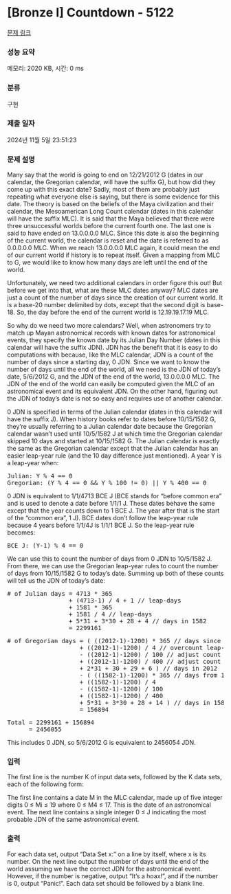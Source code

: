 # [Bronze I] Countdown - 5122 

[문제 링크](https://www.acmicpc.net/problem/5122) 

### 성능 요약

메모리: 2020 KB, 시간: 0 ms

### 분류

구현

### 제출 일자

2024년 11월 5일 23:51:23

### 문제 설명

<p>Many say that the world is going to end on 12/21/2012 G (dates in our calendar, the Gregorian calendar, will have the suffix G), but how did they come up with this exact date? Sadly, most of them are probably just repeating what everyone else is saying, but there is some evidence for this date. The theory is based on the beliefs of the Maya civilization and their calendar, the Mesoamerican Long Count calendar (dates in this calendar will have the suffix MLC). It is said that the Maya believed that there were three unsuccessful worlds before the current fourth one. The last one is said to have ended on 13.0.0.0.0 MLC. Since this date is also the beginning of the current world, the calendar is reset and the date is referred to as 0.0.0.0.0 MLC. When we reach 13.0.0.0.0 MLC again, it could mean the end of our current world if history is to repeat itself. Given a mapping from MLC to G, we would like to know how many days are left until the end of the world.</p>

<p>Unfortunately, we need two additional calendars in order figure this out! But before we get into that, what are these MLC dates anyway? MLC dates are just a count of the number of days since the creation of our current world. It is a base-20 number delimited by dots, except that the second digit is base-18. So, the day before the end of the current world is 12.19.19.17.19 MLC.</p>

<p>So why do we need two more calendars? Well, when astronomers try to match up Mayan astronomical records with known dates for astronomical events, they specify the known date by its Julian Day Number (dates in this calendar will have the suffix JDN). JDN has the benefit that it is easy to do computations with because, like the MLC calendar, JDN is a count of the number of days since a starting day, 0 JDN. Since we want to know the number of days until the end of the world, all we need is the JDN of today’s date, 5/6/2012 G, and the JDN of the end of the world, 13.0.0.0.0 MLC. The JDN of the end of the world can easily be computed given the MLC of an astronomical event and its equivalent JDN. On the other hand, figuring out the JDN of today’s date is not so easy and requires use of another calendar.</p>

<p>0 JDN is specified in terms of the Julian calendar (dates in this calendar will have the suffix J). When history books refer to dates before 10/15/1582 G, they’re usually referring to a Julian calendar date because the Gregorian calendar wasn’t used until 10/5/1582 J at which time the Gregorian calendar skipped 10 days and started at 10/15/1582 G. The Julian calendar is exactly the same as the Gregorian calendar except that the Julian calendar has an easier leap-year rule (and the 10 day difference just mentioned). A year Y is a leap-year when:</p>

<pre>Julian: Y % 4 == 0
Gregorian: (Y % 4 == 0 && Y % 100 != 0) || Y % 400 == 0</pre>

<p>0 JDN is equivalent to 1/1/4713 BCE J (BCE stands for “before common era” and is used to denote a date before 1/1/1 J. These dates behave the same except that the year counts down to 1 BCE J. The year after that is the start of the “common era”, 1 J). BCE dates don’t follow the leap-year rule because 4 years before 1/1/4J is 1/1/1 BCE J. So the leap-year rule becomes:</p>

<pre>BCE J: (Y-1) % 4 == 0</pre>

<p>We can use this to count the number of days from 0 JDN to 10/5/1582 J. From there, we can use the Gregorian leap-year rules to count the number of days from 10/15/1582 G to today’s date. Summing up both of these counts will tell us the JDN of today’s date:</p>

<pre># of Julian days = 4713 * 365
                 + (4713-1) / 4 + 1 // leap-days
                 + 1581 * 365
                 + 1581 / 4 // leap-days
                 + 5*31 + 3*30 + 28 + 4 // days in 1582
                 = 2299161</pre>

<pre># of Gregorian days = ( ((2012-1)-1200) * 365 // days since 1200
                    + ((2012-1)-1200) / 4 // overcount leap-days
                    - ((2012-1)-1200) / 100 // adjust count
                    + ((2012-1)-1200) / 400 // adjust count
                    + 2*31 + 30 + 29 + 6 ) // days in 2012
                    - ( ((1582-1)-1200) * 365 // days from 1200 to 1582
                    + ((1582-1)-1200) / 4
                    - ((1582-1)-1200) / 100
                    + ((1582-1)-1200) / 400
                    + 5*31 + 3*30 + 28 + 14 ) // days in 1582
                    = 156894</pre>

<pre>Total = 2299161 + 156894
      = 2456055</pre>

<p>This includes 0 JDN, so 5/6/2012 G is equivalent to 2456054 JDN.</p>

### 입력 

 <p>The first line is the number K of input data sets, followed by the K data sets, each of the following form:</p>

<p>The first line contains a date M in the MLC calendar, made up of five integer digits 0 ≤ Mi ≤ 19 where 0 ≤ M4 ≤ 17. This is the date of an astronomical event. The next line contains a single integer 0 ≤ J indicating the most probable JDN of the same astronomical event.</p>

### 출력 

 <p>For each data set, output “Data Set x:” on a line by itself, where x is its number. On the next line output the number of days until the end of the world assuming we have the correct JDN for the astronomical event. However, if the number is negative, output “It’s a hoax!”, and if the number is 0, output “Panic!”. Each data set should be followed by a blank line.</p>

